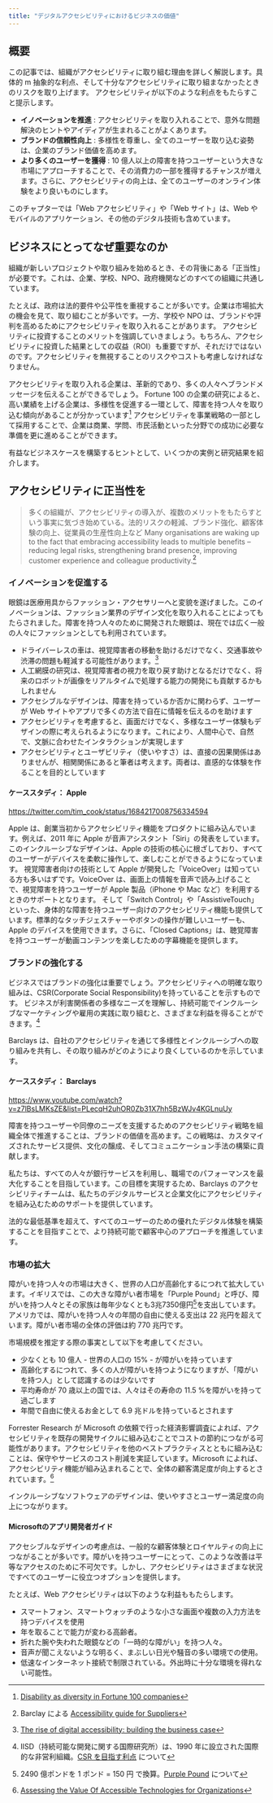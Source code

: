 ```yaml
---
title: "デジタルアクセシビリティにおけるビジネスの価値"
---
```

## 概要 
この記事では、組織がアクセシビリティに取り組む理由を詳しく解説します。具体的 m 抽象的な利点、そして十分なアクセシビリティに取り組まなかったときのリスクを取り上げます。
アクセシビリティが以下のような利点をもたらすこと提示します。
- **イノベーションを推進** : アクセシビリティを取り入れることで、意外な問題解決のヒントやアイディアが生まれることがよくあります。
- **ブランドの信頼性向上** : 多様性を尊重し、全てのユーザーを取り込む姿勢は、企業のブランド価値を高めます。
- **より多くのユーザーを獲得** : 10 億人以上の障害を持つユーザーという大きな市場にアプローチすることで、その消費力の一部を獲得するチャンスが増えます。さらに、アクセシビリティの向上は、全てのユーザーのオンライン体験をより良いものにします。

このチャプターでは「Web アクセシビリティ」や「Web サイト」は、Web やモバイルのアプリケーション、その他のデジタル技術も含めています。

## ビジネスにとってなぜ重要なのか
組織が新しいプロジェクトや取り組みを始めるとき、その背後にある「正当性」が必要です。これは、企業、学校、NPO、政府機関などのすべての組織に共通しています。

たとえば、政府は法的要件や公平性を重視することが多いです。企業は市場拡大の機会を見て、取り組むことが多いです。一方、学校や NPO は、ブランドや評判を高めるためにアクセシビリティを取り入れることがあります。
アクセシビリティに投資することのメリットを強調していきましょう。もちろん、アクセシビリティに投資した結果としての収益（ROI）も重要ですが、それだけではないのです。アクセシビリティを無視することのリスクやコストも考慮しなければなりません。

アクセシビリティを取り入れる企業は、革新的であり、多くの人々へブランドメッセージを伝えることができるでしょう。
Fortune 100 の企業の研究によると、高い業績を上げる企業は、多様性を促進する一環として、障害を持つ人々を取り込む傾向があることが分かっています[^1]
アクセシビリティを事業戦略の一部として採用することで、企業は商業、学問、市民活動といった分野での成功に必要な準備を更に進めることができます。

有益なビジネスケースを構築するヒントとして、いくつかの実例と研究結果を紹介します。

## アクセシビリティに正当性を

> 多くの組織が、アクセシビリティの導入が、複数のメリットをもたらすという事実に気づき始めている。法的リスクの軽減、ブランド強化、顧客体験の向上、従業員の生産性向上など
> Many organisations are waking up to the fact that embracing accessibility leads to multiple benefits – reducing legal risks, strengthening brand presence, improving customer experience and colleague productivity.[^2]

### イノベーションを促進する
眼鏡は医療用具からファッション・アクセサリーへと変貌を遂げました。このイノベーションは、ファッション業界のデザイン文化を取り入れることによってもたらされました。障害を持つ人々のために開発された眼鏡は、現在では広く一般の人々にファッションとしても利用されています。
- ドライバーレスの車は、視覚障害者の移動を助けるだけでなく、交通事故や渋滞の問題も軽減する可能性があります。[^3]
- 人工網膜の研究は、視覚障害者の視力を取り戻す助けとなるだけでなく、将来のロボットが画像をリアルタイムで処理する能力の開発にも貢献するかもしれません
- アクセシブルなデザインは、障害を持っているか否かに関わらず、ユーザーが Web サイトやアプリで多くの方法で自在に情報を伝えるのを助けます
- アクセシビリティを考慮すると、画面だけでなく、多様なユーザー体験もデザインの際に考えられるようになります。これにより、人間中心で、自然で、文脈に合わせたインタラクションが実現します
- アクセシビリティとユーザビリティ（使いやすさ）は、直接の因果関係はありませんが、相関関係にあると筆者は考えます。両者は、直感的な体験を作ることを目的としています

#### ケーススタディ： Apple
https://twitter.com/tim_cook/status/1684217008756334594

Apple は、創業当初からアクセシビリティ機能をプロダクトに組み込んでいます。例えば、2011 年に Apple が音声アシスタント「Siri」の発表をしています。このインクルーシブなデザインは、Apple の技術の核心に根ざしており、すべてのユーザーがデバイスを柔軟に操作して、楽しむことができるようになっています。
視覚障害者向けの技術として Apple が開発した「VoiceOver」は知っている方も多いはずです。VoiceOver は、画面上の情報を音声で読み上げることで、視覚障害を持つユーザーが Apple 製品（iPhone や Mac など）を利用するときのサポートとなります。
そして「Switch Control」や「AssistiveTouch」といった、身体的な障害を持つユーザー向けのアクセシビリティ機能も提供しています。標準的なタッチジェスチャーやボタンの操作が難しいユーザーも、Apple のデバイスを使用できます。さらに、「Closed Captions」は、聴覚障害を持つユーザーが動画コンテンツを楽しむための字幕機能を提供します。

### ブランドの強化する
ビジネスではブランドの強化は重要でしょう。アクセシビリティへの明確な取り組みは、CSR(Corporate Social Responsibility)を持っていることを示すものです。
ビジネスが利害関係者の多様なニーズを理解し、持続可能でインクルーシブなマーケティングや雇用の実践に取り組むと、さまざまな利益を得ることができます。[^6]

Barclays は、自社のアクセシビリティを通じて多様性とインクルーシブへの取り組みを共有し、その取り組みがどのようにより良くしているのかを示しています。

#### ケーススタディ： Barclays
https://www.youtube.com/watch?v=z7lBsLMKsZE&list=PLecqH2uhOR0Zb31X7hh5BzWJv4KGLnuUy

障害を持つユーザーや同僚のニーズを支援するためのアクセシビリティ戦略を組織全体で推進することは、ブランドの価値を高めます。この戦略は、カスタマイズされたサービス提供、文化の醸成、そしてコミュニケーション手法の構築に貢献します。

私たちは、すべての人々が銀行サービスを利用し、職場でのパフォーマンスを最大化することを目指しています。この目標を実現するため、Barclays のアクセシビリティチームは、私たちのデジタルサービスと企業文化にアクセシビリティを組み込むためのサポートを提供しています。

法的な最低基準を超えて、すべてのユーザーのための優れたデジタル体験を構築することを目指すことで、より持続可能で顧客中心のアプローチを推進しています。

### 市場の拡大
障がいを持つ人々の市場は大きく、世界の人口が高齢化するにつれて拡大しています。イギリスでは、この大きな障がい者市場を「Purple Pound」と呼び、障がいを持つ人々とその家族は毎年少なくとも3兆7350億円[^7]を支出しています。アメリカでは、障がいを持つ人々の年間の自由に使える支出は 22 兆円を超えています。障がい者市場の全体の評価は約 770 兆円です。

市場規模を推定する際の事実として以下を考慮してください。
- 少なくとも 10 億人 - 世界の人口の 15% - が障がいを持っています
- 高齢化するにつれて、多くの人が障がいを持つようになりますが、「障がいを持つ人」として認識するのは少ないです
- 平均寿命が 70 歳以上の国では、人々はその寿命の 11.5 %を障がいを持って過ごします
- 年間で自由に使えるお金として 6.9 兆ドルを持っているとされます

Forrester Research が Microsoft の依頼で行った経済影響調査によれば、アクセシビリティを既存の開発サイクルに組み込むことでコストの節約につながる可能性があります。アクセシビリティを他のベストプラクティスとともに組み込むことは、保守やサービスのコスト削減を実証しています。Microsoft によれば、アクセシビリティ機能が組み込まれることで、全体の顧客満足度が向上するとされています。[^8]

インクルーシブなソフトウェアのデザインは、使いやすさとユーザー満足度の向上につながります。

#### Microsoftのアプリ開発者ガイド
アクセシブルなデザインの考慮点は、一般的な顧客体験とロイヤルティの向上につながることが多いです。障がいを持つユーザーにとって、このような改善は平等なアクセスのために不可欠です。しかし、アクセシビリティはさまざまな状況ですべてのユーザーに役立つオプションを提供します。

たとえば、Web アクセシビリティは以下のような利益ももたらします。
- スマートフォン、スマートウォッチのような小さな画面や複数の入力方法を持つデバイスを使用
- 年を取ることで能力が変わる高齢者。
- 折れた腕や失われた眼鏡などの「一時的な障がい」を持つ人々。
- 音声が聞こえないような明るく、まぶしい日光や騒音の多い環境での使用。
- 低速なインターネット接続で制限されている。外出時に十分な環境を得れない可能性。

[^1]:[Disability as diversity in Fortune 100 companies](https://pubmed.ncbi.nlm.nih.gov/15706604/)
[^2]: Barclay による [Accessibility guide for Suppliers](https://home.barclays/content/dam/home-barclays/documents/who-we-are/our-suppliers/Accessibility-guide-for-Suppliers-May2020.pdf)
[^3]:[The rise of digital accessibility: building the business case](https://uxdesign.cc/the-rise-of-digital-accessibility-building-the-business-case-b990a4fda213#:~:text=%E2%80%9CThe%20accessibility%20problems%20of%20today,as%20Google%20TalkBack%2C%20and%20VoiceOver.)
[^4]:https://www.ada.gov/topics/intro-to-ada/
[^5]:[オートコンプリート](https://support.google.com/websearch/answer/7368877?hl=ja#zippy=%2C%E3%82%AA%E3%83%BC%E3%83%88%E3%82%B3%E3%83%B3%E3%83%97%E3%83%AA%E3%83%BC%E3%83%88%E5%80%99%E8%A3%9C%E3%81%AE%E3%82%BD%E3%83%BC%E3%82%B9)は、検索キーワードの入力を高速化する Google 検索の機能です。検索履歴やその他の情報を使用して、ユーザーが入力しようとしているキーワードを予測します。
[^6]:IISD（持続可能な開発に関する国際研究所）は、1990 年に設立された国際的な非営利組織。[CSR を目指す利点](https://www.iisd.org/topics/responsible-business) について 
[^7]: 2490 億ポンドを 1 ポンド = 150 円 で換算。[Purple Pound](https://www.readydevon.org.uk/resources/be-commercial/purple-pound/) について
[^8]: [Assessing the Value Of Accessible Technologies for Organizations](https://web.archive.org/web/20170710171528/https://mscorpmedia.azureedge.net/mscorpmedia/2016/07/Microsoft-TEI-Accessibility-Study_Edited_FINAL-v2.pdf) 